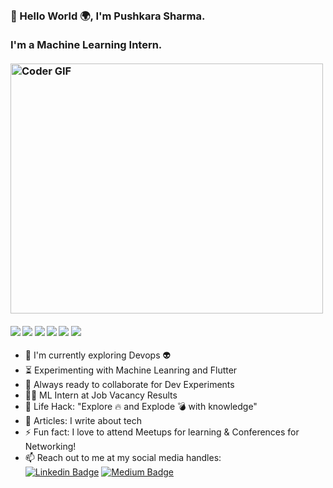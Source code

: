 <h3 align="left">
 <abc>
  <br>👋 Hello World 🌍, I'm Pushkara Sharma.<br>
  <br> I'm a Machine Learning Intern. <br>
  <br>
    <img src="https://media.giphy.com/media/SWoSkN6DxTszqIKEqv/giphy.gif" alt="Coder GIF" width="500" height="400"> 
 </abc>
</h3> 

   ####      ![](https://img.shields.io/badge/Machine%20Learning-%3C%2F%3E-blueviolet) ![](https://img.shields.io/badge/Deep%20Learning-%3C%2F%3E-yellow) ![](https://img.shields.io/badge/Python-%7C-0%2C%2022%2C%20100) ![](https://img.shields.io/badge/Flutter-%7C-yellowgreen) ![](https://img.shields.io/badge/Google%20Cloud-%7C-orange) ![](https://img.shields.io/badge/Docker-%7C-blue)

- :telescope: I'm currently exploring Devops :alien:
- :hourglass_flowing_sand: Experimenting with Machine Leanring and Flutter
- :microscope: Always ready to collaborate for Dev Experiments
- :man_technologist: ML Intern at Job Vacancy Results
- :dart: Life Hack: "Explore :fire: and Explode :bomb: with knowledge" 
- 📝  Articles: I write about tech 
- :zap: Fun fact: I love to attend Meetups for learning & Conferences for Networking!
- :mailbox: Reach out to me at my social media handles: <br>
[![Linkedin Badge](https://img.shields.io/badge/-@pushkarasharma-blue?style=flat-square&logo=Linkedin&logoColor=white&link=https://www.linkedin.com/in/imsivram1999/)](https://www.linkedin.com/in/pushkara-sharma/) [![Medium Badge](https://img.shields.io/badge/-@pushkarasharma-black?style=flat-square&labelColor=black&logo=medium&logoColor=white&link=)](https://medium.com/@pushkarasharma11)
